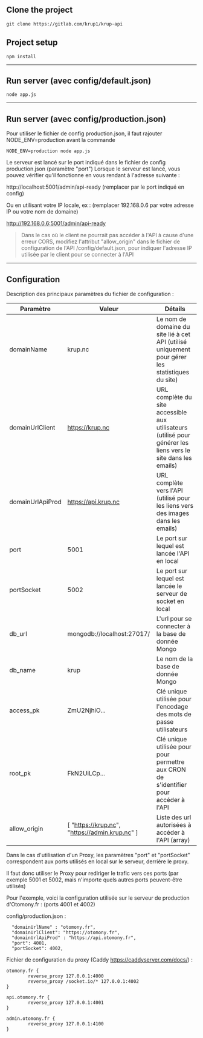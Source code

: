 ## Clone the project
```
git clone https://gitlab.com/krup1/krup-api
```

## Project setup
```
npm install
```

---
## Run server (avec config/default.json)
```
node app.js
```

---
## Run server (avec config/production.json)
Pour utiliser le fichier de config production.json, il faut rajouter NODE_ENV=production avant la commande
```
NODE_ENV=production node app.js
```

Le serveur est lancé sur le port indiqué dans le fichier de config production.json (paramètre "port")
Lorsque le serveur est lancé, vous pouvez vérifier qu'il fonctionne en vous rendant à l'adresse suivante : 

http://localhost:5001/admin/api-ready (remplacer par le port indiqué en config)

Ou en utilisant votre IP locale, ex : (remplacer 192.168.0.6 par votre adresse IP ou votre nom de domaine)

http://192.168.0.6:5001/admin/api-ready


> Dans le cas où le client ne pourrait pas accéder à l'API à cause d'une erreur CORS, modifiez l'attribut "allow_origin" dans le fichier de configuration de l'API /config/default.json, pour indiquer l'adresse IP utilisée par le client pour se connecter à l'API


---
## Configuration

Description des principaux paramètres du fichier de configuration :

| Paramètre | Valeur | Détails |
| ------ | ------ | ------ |
| domainName | krup.nc | Le nom de domaine du site lié à cet API (utilisé uniquement pour gérer les statistiques du site) |
| domainUrlClient | https://krup.nc | URL complète du site accessible aux utilisateurs (utilisé pour générer les liens vers le site dans les emails) |
| domainUrlApiProd | https://api.krup.nc | URL complète vers l'API (utilisé pour les liens vers des images dans les emails) |
| port | 5001 | Le port sur lequel est lancée l'API en local |
| portSocket | 5002 | Le port sur lequel est lancée le serveur de socket en local |
| db_url | mongodb://localhost:27017/ | L'url pour se connecter à la base de donnée Mongo |
| db_name | krup | Le nom de la base de donnée Mongo |
| access_pk | ZmU2NjhiO... | Clé unique utilisée pour l'encodage des mots de passe utilisateurs |
| root_pk | FkN2UiLCp... | Clé unique utilisée pour pour permettre aux CRON de s'identifier pour accéder à l'API |
| allow_origin | \[ "https://krup.nc", "https://admin.krup.nc" ] | Liste des url autorisées à accéder à l'API (array) |

Dans le cas d'utilisation d'un Proxy, les paramètres "port" et "portSocket" correspondent aux ports utilisés en local sur le serveur, derrière le proxy.

Il faut donc utiliser le Proxy pour rediriger le trafic vers ces ports (par exemple 5001 et 5002, mais n'importe quels autres ports peuvent-être utilisés)

Pour l'exemple, voici la configuration utilisée sur le serveur de production d'Otomony.fr : (ports 4001 et 4002)

config/production.json : 
```
  "domainUrlName" : "otomony.fr",
  "domainUrlClient": "https://otomony.fr",
  "domainUrlApiProd" : "https://api.otomony.fr",
  "port": 4001,
  "portSocket": 4002,
```

Fichier de configuration du proxy (Caddy https://caddyserver.com/docs/) : 

```
otomony.fr {
        reverse_proxy 127.0.0.1:4000
        reverse_proxy /socket.io/* 127.0.0.1:4002
}

api.otomony.fr {
        reverse_proxy 127.0.0.1:4001
}

admin.otomony.fr {
        reverse_proxy 127.0.0.1:4100
}
```




